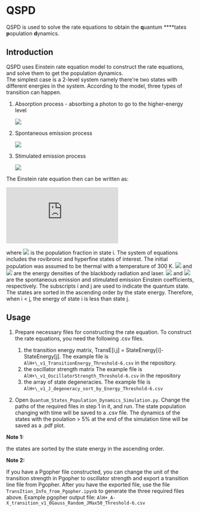 # QSPD
QSPD is used to solve the rate equations to obtain the **q**uantum ****tates **p**opulation **d**ynamics. 


## Introduction
QSPD uses Einstein rate equation model to construct the rate equations, and solve them to get the population dynamics. <br>
The simplest case is a 2-level system namely there're two states with different energies in the system. According to the model, three types of transition can happen. <br>
  1. Absorption process - absorbing a photon to go to the higher-energy level
  
        ![](https://upload.wikimedia.org/wikipedia/commons/thumb/7/75/AtomicLineAb.svg/340px-AtomicLineAb.svg.png)
      
  2. Spontaneous emission process 
  
        ![](https://upload.wikimedia.org/wikipedia/commons/thumb/7/7a/AtomicLineSpEm.svg/339px-AtomicLineSpEm.svg.png)
      
  3. Stimulated emission process
  
        ![](https://upload.wikimedia.org/wikipedia/commons/thumb/b/b9/AtomicLineInEm.svg/340px-AtomicLineInEm.svg.png)

The Einstein rate equation then can be written as:

![](http://latex.codecogs.com/png.latex?%5Cdpi%7B110%7D%20%5Cbegin%7Balign%7D%5Cbegin%7Baligned%7D%5Cfrac%7B%5Cpartial%5Crho_i%7D%7B%5Cpartial%20t%7D=-%5Csum_%7Bj%5Cneq%20i%7DB_%7Bij%7D(I_%7B%5Cmathrm%7BBBR%7D%7D&plus;I_%7B%5Cmathrm%7Blaser%7D%7D)%5Crho_i%20-%20%5Csum_%7Bj%3Ci%7DA_%7Bij%7D%5Crho_i%20%5C%5C&plus;%5Csum_%7Bj%5Cneq%20i%7DB_%7Bji%7D(I_%7B%5Cmathrm%7BBBR%7D%7D&plus;I_%7B%5Cmathrm%7Blaser%7D%7D)%5Crho_i%20&plus;%20%5Csum_%7Bj%3Ei%7DA_%7Bji%7D%5Crho_i%20%5Cend%7Baligned%7D%5Cend%7Balign%7D)

where ![](http://latex.codecogs.com/png.latex?\dpi{110}&space;\rho_i) is the population fraction in state i. The system of equations includes the rovibronic and hyperfine states of interest. The initial population was assumed to be thermal with a temperature of 300 K. ![](http://latex.codecogs.com/png.latex?\dpi{110}&space;I_{BBR}) and ![](http://latex.codecogs.com/png.latex?\dpi{110}&space;I_{laser}) are the energy densities of the blackbody radiation and laser. ![](http://latex.codecogs.com/png.latex?\dpi{110}&space;A) and ![](http://latex.codecogs.com/png.latex?\dpi{110}&space;B) are the spontaneous emission and stimulated emission Einstein coefficients, respectively. The subscripts i and j are used to indicate the quantum state. The states are sorted in the ascending order by the state energy. Therefore, when i < j, the energy of state i is less than state j.


## Usage
1.  Prepare necessary files for constructing the rate equation.
  To construct the rate equations, you need the following .csv files.

    1. the transition energy matrix, TransE[i,j] = StateEnergy[i]-StateEnergy[j]. 
    The example file is `AlH+\_v1_TransitionEnergy_Threshold-6.csv` in the repository.
    2. the oscillator strength matrix
    The example file is `AlH+\_v1_OscillatorStrength_Threshold-6.csv` in the repository
    3. the array of state degeneracies.
    The example file is `AlH+\_v1_J_degeneracy_sort_by_Energy_Threshold-6.csv`
    
2. Open `Quantum_States_Population_Dynamics_Simulation.py`. Change the paths of the required files in step 1 in it, and run. The state population changing with time will be saved to a .csv file. The dynamics of the states with the poulation > 5% at the end of the simulation time will be saved as a .pdf plot.
 
**Note 1:** 

the states are sorted by the state energy in the ascending order.

**Note 2:**

If you have a Pgopher file constructed, you can change the unit of the transition strength in Pgopher to oscillator strength and export a transition line file from Pgopher. After you have the exported file, use the file `TransItion_Info_from_Pgopher.ipynb` to generate the three required files above.
Example pgopher output file: `AlH+_A-X_transition_v1_0Gauss_Random_JMax50_Threshold-6.csv`
